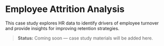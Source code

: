 # Employee Attrition Analysis  

This case study explores HR data to identify drivers of employee turnover and provide insights for improving retention strategies.  

> **Status:** Coming soon — case study materials will be added here.

